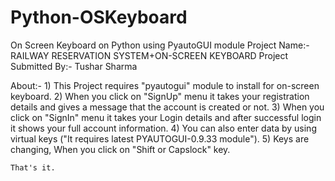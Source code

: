 # Python-OSKeyboard
On Screen Keyboard on Python using PyautoGUI module
Project Name:-		RAILWAY RESERVATION SYSTEM+ON-SCREEN KEYBOARD
Project Submitted By:-	Tushar Sharma

About:-
	1) This Project requires "pyautogui" module to install for on-screen keyboard.
	2) When you click on "SignUp" menu it takes your registration details and 
	   gives a message that the account is created or not.
	3) When you click on "SignIn" menu it takes your Login details and after
	   successful login it shows your full account information.
	4) You can also enter data by using virtual keys ("It requires latest PYAUTOGUI-0.9.33 module").
	5) Keys are changing, When you click on "Shift or Capslock" key.

	That's it.
